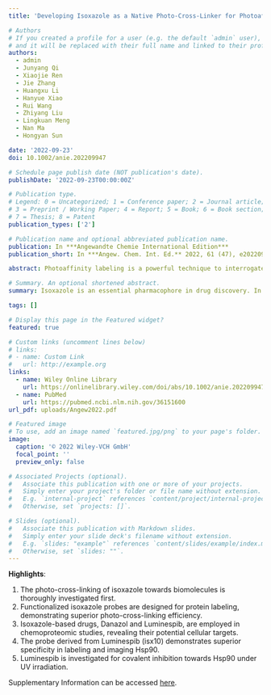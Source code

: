 ```yaml
---
title: 'Developing Isoxazole as a Native Photo-Cross-Linker for Photoaffinity Labeling and Chemoproteomics'

# Authors
# If you created a profile for a user (e.g. the default `admin` user), write the username (folder name) here
# and it will be replaced with their full name and linked to their profile.
authors:
  - admin
  - Junyang Qi
  - Xiaojie Ren
  - Jie Zhang
  - Huangxu Li
  - Hanyue Xiao
  - Rui Wang
  - Zhiyang Liu
  - Lingkuan Meng
  - Nan Ma
  - Hongyan Sun

date: '2022-09-23'
doi: 10.1002/anie.202209947

# Schedule page publish date (NOT publication's date).
publishDate: '2022-09-23T00:00:00Z'

# Publication type.
# Legend: 0 = Uncategorized; 1 = Conference paper; 2 = Journal article;
# 3 = Preprint / Working Paper; 4 = Report; 5 = Book; 6 = Book section;
# 7 = Thesis; 8 = Patent
publication_types: ['2']

# Publication name and optional abbreviated publication name.
publication: In ***Angewandte Chemie International Edition***
publication_short: In ***Angew. Chem. Int. Ed.** 2022, 61 (47), e202209947*

abstract: Photoaffinity labeling is a powerful technique to interrogate drug-protein interactions in native cellular environments. Photo-cross-linkers are instrumental for this technique. However, the introduction of unnatural photo-cross-linkers may significantly reduce the bioactivity of the drug, thus impairing the chemoproteomic outcomes. Herein, we developed a common pharmacophore, isoxazole, into a natively embedded photo-cross-linker for chemoproteomics, which minimally perturbs the drug structure. The photo-cross-linking reactions of the isoxazole were thoroughly investigated for the first time. Functionalized isoxazoles were then designed and applied to protein labeling, demonstrating the superior photo-cross-linking efficiency. Subsequently, two isoxazole-based drugs, Danazol and Luminespib, were employed in chemoproteomic studies, revealing their potential cellular targets. These results provide valuable strategies for future chemoproteomic study and drug development.

# Summary. An optional shortened abstract.
summary: Isoxazole is an essential pharmacophore in drug discovery. In this study, we investigated the photochemistry of isoxazole with biomolecules and developed it as a natively embedded photo-cross-linker for chemoproteomics and drug discovery. With this strategy, two isoxazole-containing drugs were successfully applied to chemoproteomic platforms to uncover their cellular targets and interactions.

tags: []

# Display this page in the Featured widget?
featured: true

# Custom links (uncomment lines below)
# links:
# - name: Custom Link
#   url: http://example.org
links:
  - name: Wiley Online Library
    url: https://onlinelibrary.wiley.com/doi/abs/10.1002/anie.202209947
  - name: PubMed
    url: https://pubmed.ncbi.nlm.nih.gov/36151600
url_pdf: uploads/Angew2022.pdf

# Featured image
# To use, add an image named `featured.jpg/png` to your page's folder.
image:
  caption: '© 2022 Wiley-VCH GmbH'
  focal_point: ''
  preview_only: false

# Associated Projects (optional).
#   Associate this publication with one or more of your projects.
#   Simply enter your project's folder or file name without extension.
#   E.g. `internal-project` references `content/project/internal-project/index.md`.
#   Otherwise, set `projects: []`.

# Slides (optional).
#   Associate this publication with Markdown slides.
#   Simply enter your slide deck's filename without extension.
#   E.g. `slides: "example"` references `content/slides/example/index.md`.
#   Otherwise, set `slides: ""`.
---
```

**Highlights**: 
1. The photo-cross-linking of isoxazole towards biomolecules is thoroughly investigated first.
2. Functionalized isoxazole probes are designed for protein labeling, demonstrating superior photo-cross-linking efficiency.
3. Isoxazole-based drugs, Danazol and Luminespib, are employed in chemoproteomic studies, revealing their potential cellular targets.
4. The probe derived from Luminespib (isx10) demonstrates superior specificity in labeling and imaging Hsp90.
5. Luminespib is investigated for covalent inhibition towards Hsp90 under UV irradiation.


Supplementary Information can be accessed [here](uploads/anie202209947-sup-0001-misc_information.pdf).
